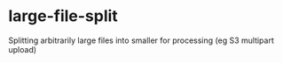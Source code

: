 # large-file-split
Splitting arbitrarily large files into smaller for processing (eg S3 multipart upload)
